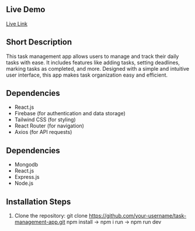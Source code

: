 ## Live Demo

[Live Link](https://learning-management-syst-1b841.web.app)

## Short Description

This task management app allows users to manage and track their daily tasks with ease. It includes features like adding tasks, setting deadlines, marking tasks as completed, and more. Designed with a simple and intuitive user interface, this app makes task organization easy and efficient.

## Dependencies

- React.js
- Firebase (for authentication and data storage)
- Tailwind CSS (for styling)
- React Router (for navigation)
- Axios (for API requests)

## Dependencies

- Mongodb
- React.js
- Express.js
- Node.js

## Installation Steps

1. Clone the repository:
   git clone https://github.com/your-username/task-management-app.git
   npm install -> npm i
   run -> npm run dev
